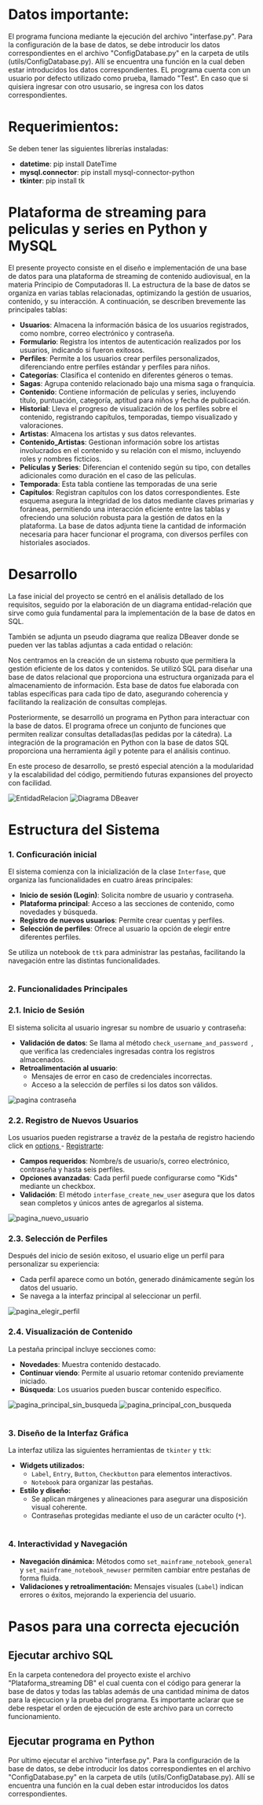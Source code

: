 # Datos importante:

El programa funciona mediante la ejecución del archivo "interfase.py". Para la configuración de la base de datos, se debe introducir los datos correspondientes 
en el archivo "ConfigDatabase.py" en la carpeta de utils (utils/ConfigDatabase.py). Allí se encuentra una función en la cual deben estar introducidos los datos 
correspondientes. EL programa cuenta con un usuario por defecto utilizado como prueba, llamado "Test". En caso que si quisiera ingresar con otro ususario, se ingresa con los datos correspondientes.

# Requerimientos:
Se deben tener las siguientes librerías instaladas:
- **datetime**: pip install DateTime
- **mysql.connector**: pip install mysql-connector-python
- **tkinter**: pip install tk

# Plataforma de streaming para peliculas y series en Python y MySQL

El presente proyecto consiste en el diseño e implementación de una base de datos para una plataforma de streaming de 
contenido audiovisual, en la materia Principio de Computadoras II. La estructura de la base de datos se organiza en varias 
tablas relacionadas, optimizando la gestión de usuarios, contenido, y su interacción. A continuación, se describen 
brevemente las principales tablas:

- **Usuarios**: Almacena la información básica de los usuarios registrados, como nombre, correo electrónico y contraseña.
- **Formulario**: Registra los intentos de autenticación realizados por los usuarios, indicando si fueron exitosos.
- **Perfiles**: Permite a los usuarios crear perfiles personalizados, diferenciando entre perfiles estándar y perfiles para niños.
- **Categorías**: Clasifica el contenido en diferentes géneros o temas.
- **Sagas**: Agrupa contenido relacionado bajo una misma saga o franquicia.
- **Contenido**: Contiene información de películas y series, incluyendo título, puntuación, categoría, aptitud para niños y fecha de publicación.
- **Historial**: Lleva el progreso de visualización de los perfiles sobre el contenido, registrando capítulos, temporadas, tiempo visualizado y valoraciones.
- **Artistas**: Almacena los artistas y sus datos relevantes.
- **Contenido_Artistas**: Gestionan información sobre los artistas involucrados en el contenido y su relación con el mismo, incluyendo roles y nombres ficticios.
- **Películas y Series**: Diferencian el contenido según su tipo, con detalles adicionales como duración en el caso de las películas.
- **Temporada**: Esta tabla contiene las temporadas de una serie
- **Capítulos**: Registran capítulos con los datos correspondientes.
Este esquema asegura la integridad de los datos mediante claves primarias y foráneas, permitiendo una interacción eficiente entre las tablas y ofreciendo una solución robusta para la gestión de datos en la plataforma. La base de datos adjunta tiene la cantidad de información necesaria para hacer funcionar el programa, con diversos perfiles con historiales asociados. 

# Desarrollo 
La fase inicial del proyecto se centró en el análisis detallado de los requisitos, seguido por la elaboración de un diagrama entidad-relación que sirve como guía fundamental para la implementación de la base de datos en SQL.

También se adjunta un pseudo diagrama que realiza DBeaver donde se pueden ver las tablas adjuntas a cada entidad o relación:

Nos centramos en la creación de un sistema robusto que permitiera la gestión eficiente de los datos y contenidos.
Se utilizó SQL para diseñar una base de datos relacional que proporciona una estructura organizada para el almacenamiento de información. Esta base de datos fue elaborada con tablas específicas para cada tipo de dato, asegurando coherencia y facilitando la realización de consultas complejas.

Posteriormente, se desarrolló un programa en Python para interactuar con la base de datos. El programa ofrece un conjunto de funciones que permiten realizar consultas detalladas(las pedidas por la cátedra). La integración de la programación en Python con la base de datos SQL proporciona una herramienta ágil y potente para el análisis continuo.

En este proceso de desarrollo, se prestó especial atención a la modularidad y la escalabilidad del código, permitiendo futuras expansiones del proyecto con facilidad.

![EntidadRelacion](IMG/EntidadRelacion.png)
![Diagrama DBeaver](IMG/plataforma_streaming.png)

# Estructura del Sistema
### 1. Conficuración inicial

El sistema comienza con la inicialización de la clase `Interfase`, que organiza las funcionalidades en cuatro áreas principales:
 
 - **Inicio de sesión (Login)**: Solicita nombre de usuario y contraseña.
 - **Plataforma principal**: Acceso a las secciones de contenido, como novedades y búsqueda.
 - **Registro de nuevos usuarios**: Permite crear cuentas y perfiles.
 - **Selección de perfiles**: Ofrece al usuario la opción de elegir entre diferentes perfiles.

Se utiliza un notebook de `ttk` para administrar las pestañas, facilitando la navegación entre las distintas funcionalidades.
#
### 2. Funcionalidades Principales
### 2.1. Inicio de Sesión

El sistema solicita al usuario ingresar su nombre de usuario y contraseña:

- **Validación de datos**: Se llama al método `check_username_and_password `, que verifica las credenciales ingresadas contra los registros almacenados.
- **Retroalimentación al usuario**:
  - Mensajes de error en caso de credenciales incorrectas.
  - Acceso a la selección de perfiles si los datos son válidos.

![pagina contraseña](IMG/pagina_contraseña.png)

### 2.2. Registro de Nuevos Usuarios

Los usuarios pueden registrarse a travéz de la pestaña de registro haciendo click en <ins> options </ins> - <ins> Registrarte</ins>:

- **Campos requeridos**: Nombre/s de usuario/s, correo electrónico, contraseña y hasta seis perfiles.
- **Opciones avanzadas**: Cada perfil puede configurarse como "Kids" mediante un checkbox.
- **Validación**: El método `interfase_create_new_user` asegura que los datos sean completos y únicos antes de agregarlos al sistema.

![pagina_nuevo_usuario](IMG/pagina_nuevo_usuario.png)

### 2.3. Selección de Perfiles
Después del inicio de sesión exitoso, el usuario elige un perfil para personalizar su experiencia:
- Cada perfil aparece como un botón, generado dinámicamente según los datos del usuario.
- Se navega a la interfaz principal al seleccionar un perfil.

![pagina_elegir_perfil](IMG/pagina_elegir_perfil.png)

### 2.4. Visualización de Contenido 
La pestaña principal incluye secciones como:
- **Novedades**: Muestra contenido destacado.
- **Continuar viendo**: Permite al usuario retomar contenido previamente iniciado.
- **Búsqueda**: Los usuarios pueden buscar contenido específico.

![pagina_principal_sin_busqueda](IMG/pagina_principal_sin_busqueda.png)
![pagina_principal_con_busqueda](IMG/pagina_principal_con_busqueda.png)

#
### 3. Diseño de la Interfaz Gráfica
La interfaz utiliza las siguientes herramientas de `tkinter` y `ttk`:
- **Widgets utilizados:**
  - `Label`, `Entry`, `Button`, `Checkbutton` para elementos interactivos.
  -  `Notebook` para organizar las pestañas.
- **Estilo y diseño:**
  - Se aplican márgenes y alineaciones para asegurar una disposición visual coherente.
  - Contraseñas protegidas mediante el uso de un carácter oculto (`*`).

#
### 4. Interactividad y Navegación
- **Navegación dinámica:** Métodos como `set_mainframe_notebook_general` y `set_mainframe_notebook_newuser` permiten cambiar entre pestañas de forma fluida.
- **Validaciones y retroalimentación:** Mensajes visuales (`Label`) indican errores o éxitos, mejorando la experiencia del usuario.

# Pasos para una correcta ejecución
## Ejecutar archivo SQL
En la carpeta contenedora del proyecto existe el archivo "Plataforma_streaming DB" el cual cuenta con el código para generar la base de datos y todas las tablas además de una cantidad minima de datos para la ejecucion y la prueba del programa. Es importante aclarar que se debe respetar el orden de ejecución de este archivo para un correcto funcionamiento.

## Ejecutar programa en Python
Por ultimo ejecutar el archivo "interfase.py". Para la configuración de la base de datos, se debe introducir los datos correspondientes 
en el archivo "ConfigDatabase.py" en la carpeta de utils (utils/ConfigDatabase.py). Allí se encuentra una función en la cual deben estar introducidos los datos 
correspondientes.







